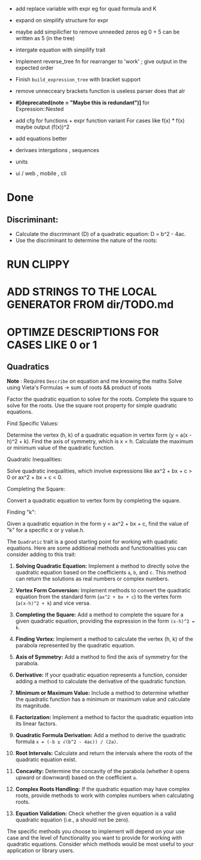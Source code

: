 - add replace variable with expr eg for quad formula and K 
- expand on simpilify structure for expr
- maybe add simpilicfier to remove unneeded zeros eg 0 + 5 can be written as 5 (in the tree)
- intergate equation with simpilify trait
- Implement reverse_tree fn for rearranger to 'work' ; give output in the expected order
- Finish `build_expression_tree` with bracket support
- remove unnecceary brackets function is useless parser does that alr
- **#[deprecated(note = "Maybe this is redundant")]** for Expression::Nested
- add cfg for functions + expr function variant
For cases like f(x) * f(x) maybe output (f(x))^2

- add equations better
- derivaes intergations , sequences
- units 
- ui / web , mobile , cli
# Done

## Discriminant:

- Calculate the discriminant (D) of a quadratic equation: D = b^2 - 4ac. 
- Use the discriminant to determine the nature of the roots:


# RUN CLIPPY
# ADD STRINGS TO THE LOCAL GENERATOR FROM dir/TODO.md 

# OPTIMZE DESCRIPTIONS FOR CASES LIKE 0 or 1 

## Quadratics 

**Note** : Requires `Describe` on equation and me knowing the maths
Solve using Vieta's Formulas  -> sum of roots && product of roots

Factor the quadratic equation to solve for the roots.
Complete the square to solve for the roots.
Use the square root property for simple quadratic equations.

Find Specific Values:

Determine the vertex (h, k) of a quadratic equation in vertex form (y = a(x - h)^2 + k).
Find the axis of symmetry, which is x = h.
Calculate the maximum or minimum value of the quadratic function.
 
Quadratic Inequalities:

Solve quadratic inequalities, which involve expressions like ax^2 + bx + c > 0 or ax^2 + bx + c < 0.

Completing the Square:

Convert a quadratic equation to vertex form by completing the square.

Finding "k":

Given a quadratic equation in the form y = ax^2 + bx + c, find the value of "k" for a specific x or y value.h.

The `Quadratic` trait is a good starting point for working with quadratic equations. Here are some additional methods and functionalities you can consider adding to this trait:

1. **Solving Quadratic Equation:** Implement a method to directly solve the quadratic equation based on the coefficients `a`, `b`, and `c`. This method can return the solutions as real numbers or complex numbers.

2. **Vertex Form Conversion:** Implement methods to convert the quadratic equation from the standard form (`ax^2 + bx + c`) to the vertex form (`a(x-h)^2 + k`) and vice versa.

3. **Completing the Square:** Add a method to complete the square for a given quadratic equation, providing the expression in the form `(x-h)^2 = k`.

4. **Finding Vertex:** Implement a method to calculate the vertex (h, k) of the parabola represented by the quadratic equation.

5. **Axis of Symmetry:** Add a method to find the axis of symmetry for the parabola.

6. **Derivative:** If your quadratic equation represents a function, consider adding a method to calculate the derivative of the quadratic function.

7. **Minimum or Maximum Value:** Include a method to determine whether the quadratic function has a minimum or maximum value and calculate its magnitude.

8. **Factorization:** Implement a method to factor the quadratic equation into its linear factors.

9. **Quadratic Formula Derivation:** Add a method to derive the quadratic formula `x = (-b ± √(b^2 - 4ac)) / (2a)`.

10. **Root Intervals:** Calculate and return the intervals where the roots of the quadratic equation exist.

11. **Concavity:** Determine the concavity of the parabola (whether it opens upward or downward) based on the coefficient `a`.

12. **Complex Roots Handling:** If the quadratic equation may have complex roots, provide methods to work with complex numbers when calculating roots.

13. **Equation Validation:** Check whether the given equation is a valid quadratic equation (i.e., a should not be zero).

The specific methods you choose to implement will depend on your use case and the level of functionality you want to provide for working with quadratic equations. Consider which methods would be most useful to your application or library users.